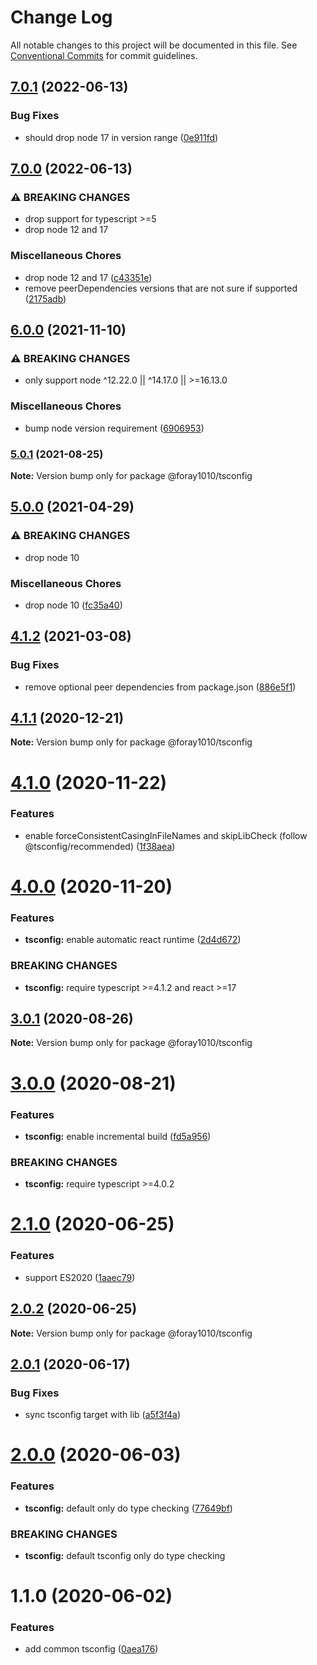 # Change Log

All notable changes to this project will be documented in this file.
See [Conventional Commits](https://conventionalcommits.org) for commit guidelines.

## [7.0.1](https://github.com/foray1010/common-presets/compare/@foray1010/tsconfig@7.0.0...@foray1010/tsconfig@7.0.1) (2022-06-13)

### Bug Fixes

- should drop node 17 in version range ([0e911fd](https://github.com/foray1010/common-presets/commit/0e911fd737e472d699bfc32d866067ed6ccfa269))

## [7.0.0](https://github.com/foray1010/common-presets/compare/@foray1010/tsconfig@6.0.0...@foray1010/tsconfig@7.0.0) (2022-06-13)

### ⚠ BREAKING CHANGES

- drop support for typescript >=5
- drop node 12 and 17

### Miscellaneous Chores

- drop node 12 and 17 ([c43351e](https://github.com/foray1010/common-presets/commit/c43351e0da92209fc3100d9cb1bc129af320fdac))
- remove peerDependencies versions that are not sure if supported ([2175adb](https://github.com/foray1010/common-presets/commit/2175adb62efe7d1762f6f66ce9bb0e7adb5f82e5))

## [6.0.0](https://github.com/foray1010/common-presets/compare/@foray1010/tsconfig@5.0.1...@foray1010/tsconfig@6.0.0) (2021-11-10)

### ⚠ BREAKING CHANGES

- only support node ^12.22.0 || ^14.17.0 || >=16.13.0

### Miscellaneous Chores

- bump node version requirement ([6906953](https://github.com/foray1010/common-presets/commit/6906953ac0b781376d5c8a17d27faef6a457278a))

### [5.0.1](https://github.com/foray1010/common-presets/compare/@foray1010/tsconfig@5.0.0...@foray1010/tsconfig@5.0.1) (2021-08-25)

**Note:** Version bump only for package @foray1010/tsconfig

## [5.0.0](https://github.com/foray1010/common-presets/compare/@foray1010/tsconfig@4.1.2...@foray1010/tsconfig@5.0.0) (2021-04-29)

### ⚠ BREAKING CHANGES

- drop node 10

### Miscellaneous Chores

- drop node 10 ([fc35a40](https://github.com/foray1010/common-presets/commit/fc35a406c7da58a192e32929723ec46cc17ae219))

## [4.1.2](https://github.com/foray1010/common-presets/compare/@foray1010/tsconfig@4.1.1...@foray1010/tsconfig@4.1.2) (2021-03-08)

### Bug Fixes

- remove optional peer dependencies from package.json ([886e5f1](https://github.com/foray1010/common-presets/commit/886e5f1ad9969dfc57a598dfc6ab77dc5bf7f401))

## [4.1.1](https://github.com/foray1010/common-presets/compare/@foray1010/tsconfig@4.1.0...@foray1010/tsconfig@4.1.1) (2020-12-21)

**Note:** Version bump only for package @foray1010/tsconfig

# [4.1.0](https://github.com/foray1010/common-presets/compare/@foray1010/tsconfig@4.0.0...@foray1010/tsconfig@4.1.0) (2020-11-22)

### Features

- enable forceConsistentCasingInFileNames and skipLibCheck (follow @tsconfig/recommended) ([1f38aea](https://github.com/foray1010/common-presets/commit/1f38aea9bd52e62dbe9a1397a0b39a03efb87d7f))

# [4.0.0](https://github.com/foray1010/common-presets/compare/@foray1010/tsconfig@3.0.1...@foray1010/tsconfig@4.0.0) (2020-11-20)

### Features

- **tsconfig:** enable automatic react runtime ([2d4d672](https://github.com/foray1010/common-presets/commit/2d4d672d92581a065cc5267c74e8eaac30227a6e))

### BREAKING CHANGES

- **tsconfig:** require typescript >=4.1.2 and react >=17

## [3.0.1](https://github.com/foray1010/common-presets/compare/@foray1010/tsconfig@3.0.0...@foray1010/tsconfig@3.0.1) (2020-08-26)

**Note:** Version bump only for package @foray1010/tsconfig

# [3.0.0](https://github.com/foray1010/common-presets/compare/@foray1010/tsconfig@2.1.0...@foray1010/tsconfig@3.0.0) (2020-08-21)

### Features

- **tsconfig:** enable incremental build ([fd5a956](https://github.com/foray1010/common-presets/commit/fd5a956c4b2b3824277cbc29a05c498752910e5b))

### BREAKING CHANGES

- **tsconfig:** require typescript >=4.0.2

# [2.1.0](https://github.com/foray1010/common-presets/compare/@foray1010/tsconfig@2.0.2...@foray1010/tsconfig@2.1.0) (2020-06-25)

### Features

- support ES2020 ([1aaec79](https://github.com/foray1010/common-presets/commit/1aaec79fc9f2954319ef5c915a007b9fc34ce0d1))

## [2.0.2](https://github.com/foray1010/common-presets/compare/@foray1010/tsconfig@2.0.1...@foray1010/tsconfig@2.0.2) (2020-06-25)

**Note:** Version bump only for package @foray1010/tsconfig

## [2.0.1](https://github.com/foray1010/common-presets/compare/@foray1010/tsconfig@2.0.0...@foray1010/tsconfig@2.0.1) (2020-06-17)

### Bug Fixes

- sync tsconfig target with lib ([a5f3f4a](https://github.com/foray1010/common-presets/commit/a5f3f4a2ea78c55f36d1329b8e1554d404213b27))

# [2.0.0](https://github.com/foray1010/common-presets/compare/@foray1010/tsconfig@1.1.0...@foray1010/tsconfig@2.0.0) (2020-06-03)

### Features

- **tsconfig:** default only do type checking ([77649bf](https://github.com/foray1010/common-presets/commit/77649bf311d2d442c4b8f78cb73c9a8504e478ee))

### BREAKING CHANGES

- **tsconfig:** default tsconfig only do type checking

# 1.1.0 (2020-06-02)

### Features

- add common tsconfig ([0aea176](https://github.com/foray1010/common-presets/commit/0aea1765434e773c7acc3c5442147455f1e27170))
